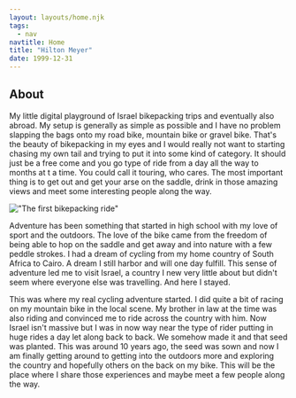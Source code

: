 ```yaml
---
layout: layouts/home.njk
tags:
  - nav
navtitle: Home
title: "Hilton Meyer"
date: 1999-12-31
---
```

## About
My little digital playground of Israel bikepacking trips and eventually also abroad. My setup is generally as simple as possible and I have no problem slapping the bags onto my road bike, mountain bike or gravel bike. That's the beauty of bikepacking in my eyes and I would really not want to starting chasing my own tail and trying to put it into some kind of category. It should just be a free come and you go type of ride from a day all the way to months at t a time. You could call it touring, who cares. The most important thing is to get out and get your arse on the saddle, drink in those amazing views and meet some interesting people along the way.

!["The first bikepacking ride"](https://res.cloudinary.com/bikepacking/image/upload/w_800/img_20171025_101547-01_bxuztf.jpg)

Adventure has been something that started in high school with my love of sport and the outdoors. The love of the bike came from the freedom of being able to hop on the saddle and get away and into nature with a few peddle strokes. I had a dream of cycling from my home country of South Africa to Cairo. A dream I still harbor and will one day fulfill. This sense of adventure led me to visit Israel, a country I new very little about but didn't seem where everyone else was travelling. And here I stayed.


This was where my real cycling adventure started. I did quite a bit of racing on my mountain bike in the local scene. My brother in law at the time was also riding and convinced me to ride across the country with him. Now Israel isn't massive but I was in now way near the type of rider putting in huge rides a day let along back to back. We somehow made it and that seed was planted. This was around 10 years ago, the seed was sown and now I am finally getting around to getting into the outdoors more and exploring the country and hopefully others on the back on my bike. This will be the place where I share those experiences and maybe meet a few people along the way.
